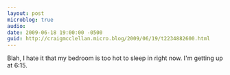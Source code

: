 ```yaml
---
layout: post
microblog: true
audio: 
date: 2009-06-18 19:00:00 -0500
guid: http://craigmcclellan.micro.blog/2009/06/19/t2234882600.html
---
```

Blah, I hate it that my bedroom is too hot to sleep in right now.  I'm getting up at 6:15.
